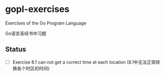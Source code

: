# gopl-exercises

Exercises of the Go Program Language

Go语言圣经书中习题

## Status

- [ ] Exercise 8.1 can not get a correct time at each location
      (8.1中无法正常转换各个时区的时间)
